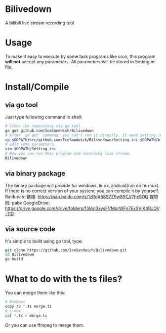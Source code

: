 # Bilivedown
A bilibili live stream recording tool

# Usage
To make it easy to execute by some task programs like cron, this program **will not** accept any parameters. 
All parameters will be stored in Setting.ini file. 

# Install/Compile
## via go tool
Just type following command in shell:
``` bash
# Clone the repository via go tool
go get github.com/IceSandwich/Bilivedown
# After `go get` command, you can't run it directly. It need Setting.ini file.
cp $GOPATH/src/github.com/IceSandwich/Bilivedown/Setting.ini $GOPATH/bin/Setting.ini
# Edit some parameters.
vim $GOPATH/Setting.ini
# Now you can run this program and recording live stream.
Bilivedown
```
## via binary package
The binary package will provide for windows, linux, android(run on termux). 
If there is no correct version of your system, you can compile it by yourself.
Baidupcs: 链接: https://pan.baidu.com/s/1zRqA58S7Z9w897_V7hx9OQ 提取码: pabx
GoogleDrive: https://drive.google.com/drive/folders/13lAn3xysFVMgrWFn7ExSViK4RJQV-11D
## via source code
It's simple to build using go tool, type:
``` bash
git clone https://github.com/IceSandwich/Bilivedown.git
cd Bilivedown
go build
```

# What to do with the ts files?
You can merge them like this:
``` bash
# Windows
copy /b *.ts merge.ts
# Linux
cat *.ts > merge.ts
```
Or you can use ffmpeg to merge them.
